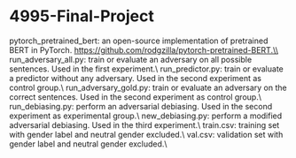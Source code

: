# 4995-Final-Project
pytorch_pretrained_bert: an open-source implementation of pretrained BERT in PyTorch. https://github.com/rodgzilla/pytorch-pretrained-BERT.\\
run_adversary_all.py: train or evaluate an adversary on all possible sentences. Used in the first experiment.\\
run_predictor.py: train or evaluate a predictor without any adversary. Used in the second experiment as control group.\\
run_adversary_gold.py: train or evaluate an adversary on the correct sentences. Used in the second experiment as control group.\\
run_debiasing.py: perform an adversarial debiasing. Used in the second experiment as experimental group.\\
new_debiasing.py: perform a modified adversarial debiasing. Used in the third experiment.\\
train.csv: training set with gender label and neutral gender excluded.\\
val.csv: validation set with gender label and neutral gender excluded.\\
